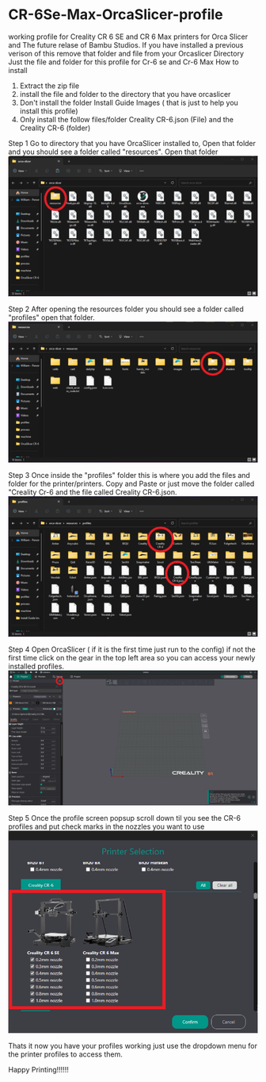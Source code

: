 # CR-6Se-Max-OrcaSlicer-profile
working profile for Creality CR 6 SE and CR 6 Max printers for Orca Slicer and The future relase of Bambu Studios.
If you have installed a previous verison of this remove that folder and file from your Orcaslicer Directory Just the file and folder for this profile for Cr-6 se and Cr-6 Max
How to install
1. Extract the zip file
2. install the file and folder to the directory that you have orcaslicer
3. Don't install the folder Install Guide Images ( that is just to help you install this profile)
4. Only install the follow files/folder  Creality CR-6.json (File) and the Creality CR-6 (folder)


Step 1
Go to directory that you have OrcaSlicer installed to, Open that folder and you should see a folder called "resources". Open that folder
![My Image](Install%20Guide%20Images/Step1.png)

Step 2 
After opening the resources folder you should see a folder called "profiles" open that folder. 
![My Image](Install%20Guide%20Images/Step2.png)

Step 3
Once inside the "profiles" folder this is where you add the files and folder for the printer/printers. Copy and Paste or just move the folder called "Creality Cr-6 and the file called Creality CR-6.json.
![My Image](Install%20Guide%20Images/Step3.png)

Step 4
Open OrcaSlicer ( if it is the first time just run to the config) if not the first time click on the gear in the top left area so you can access your newly installed profiles.
![My Image](Install%20Guide%20Images/Step4.png)

Step 5
Once the profile screen popsup scroll down til you see the CR-6 profiles and put check marks in the nozzles you want to use
![My Image](Install%20Guide%20Images/Step5.png)

Thats it now you have your profiles working just use the dropdown menu for the printer profiles to access them.

Happy Printing!!!!!!
